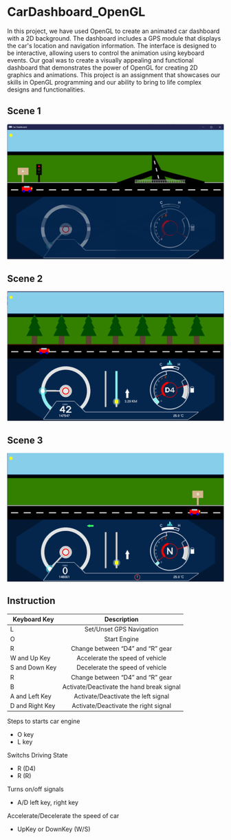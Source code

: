 # CarDashboard_OpenGL
In this project, we have used OpenGL to create an animated car dashboard with a 2D background. The dashboard includes a GPS module that displays the car's location and navigation information. The interface is designed to be interactive, allowing users to control the animation using keyboard events. Our goal was to create a visually appealing and functional dashboard that demonstrates the power of OpenGL for creating 2D graphics and animations. This project is an assignment that showcases our skills in OpenGL programming and our ability to bring to life complex designs and functionalities.


## Scene 1
![scene1](OpenGL/Picture1.png "Optional title")

## Scene 2
![scene2](OpenGL/Picture2.png)

## Scene 3
![scene3](OpenGL/Picture3.png)


## Instruction
 
| Keyboard Key     |                Description                 |
|------------------|:------------------------------------------:|
| L                | Set/Unset GPS Navigation                   |
| O                | Start Engine                               |
| R                | Change between “D4” and “R” gear           |
| W and Up Key     | Accelerate the speed of vehicle            |
| S and Down Key   | Decelerate the speed of vehicle            |
| R                | Change between “D4” and “R” gear           |
| B                | Activate/Deactivate the hand break signal  |
| A and Left Key   | Activate/Deactivate the left signal        |
| D and Right Key  | Activate/Deactivate the right signal       |


Steps to starts car engine
 - O key
 - L key

Switchs Driving State
 - R (D4)
 - R (R)

Turns on/off signals
 - A/D left key, right key

Accelerate/Decelerate the speed of car
 - UpKey or DownKey  (W/S)
 
